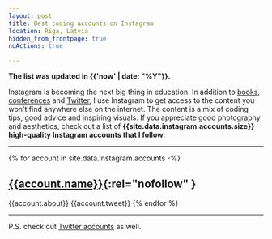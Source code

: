 ```yaml
---
layout: post
title: Best coding accounts on Instagram
location: Riga, Latvia
hidden_from_frontpage: true
noActions: true

---
```


<style type="text/css">
    img[alt=Avatar] {
        width: 32px;
        height: 32px;
        object-fit: cover;
        border-radius: 100%;
    }
</style>

**The list was updated in {{'now' | date: "%Y"}}.**

Instagram is becoming the next big thing in education. In addition to [books](/2019/03/17/the-best-books-all-software-developers-must-read/), [conferences](/2019/03/21/the-best-developer-conferences/) and [Twitter](/2019/05/25/developers-to-follow-on-twitter/), I use Instagram to get access to the content you won't find anywhere else on the internet. The content is a mix of coding tips, good advice and inspiring visuals. If you appreciate good photography and aesthetics, check out a list of **{{site.data.instagram.accounts.size}} high-quality Instagram accounts that I follow**:

---
{% for account in site.data.instagram.accounts -%}
## [{{account.name}}](https://instagram.com/{{account.handle}}){:rel="nofollow" }

{{account.about}}
{{account.tweet}}
{% endfor %}

---

P.S. check out [Twitter accounts](/2019/05/25/developers-to-follow-on-twitter/) as well.